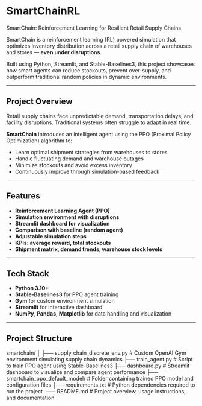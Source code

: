# SmartChainRL
SmartChain: Reinforcement Learning for Resilient Retail Supply Chains

SmartChain is a reinforcement learning (RL) powered simulation that optimizes inventory distribution across a retail supply chain of warehouses and stores — **even under disruptions**.

Built using Python, Streamlit, and Stable-Baselines3, this project showcases how smart agents can reduce stockouts, prevent over-supply, and outperform traditional random policies in dynamic environments.

---

## Project Overview

Retail supply chains face unpredictable demand, transportation delays, and facility disruptions. Traditional systems often struggle to adapt in real time.

**SmartChain** introduces an intelligent agent using the PPO (Proximal Policy Optimization) algorithm to:

- Learn optimal shipment strategies from warehouses to stores
- Handle fluctuating demand and warehouse outages
- Minimize stockouts and avoid excess inventory
- Continuously improve through simulation-based feedback

---

## Features

-  **Reinforcement Learning Agent (PPO)**
-  **Simulation environment with disruptions**
-  **Streamlit dashboard for visualization**
-  **Comparison with baseline (random agent)**
-  **Adjustable simulation steps**
-  **KPIs: average reward, total stockouts**
-  **Shipment matrix, demand trends, warehouse stock levels**

---

## Tech Stack

- **Python 3.10+**
- **Stable-Baselines3** for PPO agent training
- **Gym** for custom environment simulation
- **Streamlit** for interactive dashboard
- **NumPy**, **Pandas**, **Matplotlib** for data handling and visualization

---

## Project Structure

smartchain/
│
├── supply_chain_discrete_env.py     # Custom OpenAI Gym environment simulating supply chain dynamics
├── train_agent.py                   # Script to train PPO agent using Stable-Baselines3
├── dashboard.py                     # Streamlit dashboard to visualize and compare agent performance
├── smartchain_ppo_default_model/    # Folder containing trained PPO model and configuration files
├── requirements.txt                 # Python dependencies required to run the project
└── README.md                        # Project overview, usage instructions, and documentation



